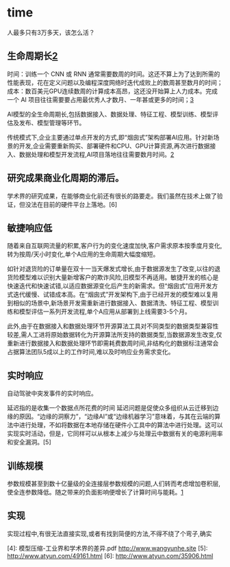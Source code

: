# time

人最多只有3万多天，该怎么活？

## 生命周期长[2]

时间：训练一个 CNN 或 RNN 通常需要数周的时间。这还不算上为了达到所需的性能表现，花在定义问题以及编程深度网络时迭代成败上的数周甚至数月的时间；
成本：数百美元GPU连续数周的计算成本高昂，这还没开始算上人力成本。完成一个 AI 项目往往需要要占用最优秀人才数月、一年甚或更多的时间；[3]

AI模型的全生命周期长,包括数据接入、数据处理、特征工程、模型训练、模型评估及发布、模型管理等环节。

传统模式下,企业主要通过单点开发的方式,即“烟囱式”架构部署AI应用。针对新场景的开发,企业需要重新购买、部署硬件和CPU、GPU计算资源,再次进行数据接入、数据处理和模型开发流程,AI项目落地往往需要数月时间。[2]

## 研究成果商业化周期的滞后。

学术界的研究成果，在能够商业化前还有很长的路要走。我们虽然在技术上做了验证，但没法在目前的硬件平台上落地。[6]

## 敏捷响应低

随着来自互联网流量的积累,客户行为的变化速度加快,客户需求原本按季度月变化,转为按周/天小时变化,单个A应用的生命周期大幅度缩短。

如针对退货险的订单量在双十一当天爆发式增长,由于数据源发生了改变,以往的退货险模型难以识别大量新增客户的欺诈风险,旧模型不再适用。敏捷开发的核心是快速迭代和快速试错,以适应数据源变化后产生的新需求。但“烟囱式”应用开发方式迭代缓慢、试错成本高。在“烟囱式”开发架构下,由于已经开发的模型难以复用到相似的场景中,新场景开发需重新进行数据接入、数据清洗、特征工程、模型训练和模型评估一系列开发流程,单个A应用从部署到上线需要3-5个月。

此外,由于在数据接入和数据处理环节开源算法工具对不同类型的数据类型兼容性较差,需人工进将原始数据转化为开源算法所支持的数据类型,当数据源发生改变,仅重新进行数据接入和数据处理环节即需耗费数周时间,非结构化的数据标注通常会占据算法团队5成以上的工作时间,难以及时响应业务需求变化。

## 实时响应

自动驾驶中突发事件的实时响应。

延迟指的是收集一个数据点所花费的时间
延迟问题是促使众多组织从云迁移到边缘的原因。“边缘的洞察力”，“边缘AI”或“边缘机器学习”意味着，与其在云端的算法中进行处理，不如将数据在本地存储在硬件小工具中的算法中进行处理。这可以实现实时活动，但是，它同样可以从根本上减少与处理云中数据有关的电源利用率和安全漏洞。[5]


## 训练规模

参数规模甚至到数十亿量级的全连接层参数规模的问题,人们转而考虑增加卷积层,使全连参数降低。随之带来的负面影响便增长了计算时间与能耗。[1]

## 实现

实现过程中,有很无法直接实现,或者有找到简便的方法,不得不绕了个弯子,确实




[1]: https://www.paperweekly.site/papers/notes/371
[2]: https://www.sgpjbg.com/baogao/23268.html
[3]: https://www.jiqizhixin.com/articles/2020-09-03-3
[4]: 模型压缩-工业界和学术界的差异.pdf http://www.wangyunhe.site
[5]: http://www.atyun.com/49161.html
[6]: http://www.atyun.com/35906.html
